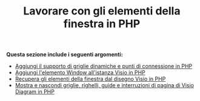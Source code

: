﻿---
title: Lavorare con gli elementi della finestra in PHP
type: docs
weight: 140
url: /it/java/working-with-window-elements-in-php/
---
**Questa sezione include i seguenti argomenti:**

- [Aggiungi il supporto di griglie dinamiche e punti di connessione in PHP](/diagram/it/java/add-support-of-dynamic-grids-and-connection-points-in-php/)
- [Aggiungi l'elemento Window all'istanza Visio in PHP](/diagram/it/java/add-window-element-to-the-visio-instance-in-php/)
- [Recupera gli elementi della finestra dal disegno Visio in PHP](/diagram/it/java/retrieve-window-elements-from-the-visio-drawing-in-php/)
- [Mostra e nascondi griglie, righelli, guide e interruzioni di pagina di Visio Diagram in PHP](https://docs.aspose.com/diagram/java/show-and-hide-grids-rulers-guides-and-page-breaks-of-the-visio-diagram-in-php/)
